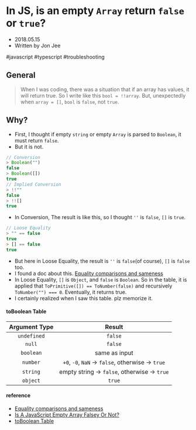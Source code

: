 # In JS, is an empty `Array` return `false` or `true`?

* 2018.05.15
* Written by Jon Jee

#javascript
#typescript
#troubleshooting

## General

> When I was coding, there was a situation that if an array has values, it will return true. So I write like this `bool = !!array`. But, unexpectedly when `array = []`, `bool` is `false`, not `true`.

## Why?

* First, I thought if empty `string` or empty `Array` is parsed to `Boolean`, it must return `false`.
* But it is not.

```javascript
// Conversion
> Boolean("")
false
> Boolean([])
true
// Implied Conversion
> !!""
false
> !![]
true
```
* In Conversion, The result is like this, so I thought `''` is `false`, `[]` is `true`.

```javascript
// Loose Equality
> "" == false
true
> [] == false
true
```
* But here in Loose Equality, the result is `''` is `false`(of course), `[]` is `false` too.
* I found a doc about this. [Equality comparisons and sameness](https://developer.mozilla.org/en-US/docs/Web/JavaScript/Equality_comparisons_and_sameness)
* In Loose Equality, `[]` is `Object`, and `false` is `Boolean`. So in the table, it is applied that `ToPrimitive([]) == ToNumber(false)` and recursively `ToNumber("") === 0`. Eventually, it returns true.
* I certainly realized when I saw this table. plz memorize it.

#### toBoolean Table
|Argument Type|Result|
|:------------:|:------:|
|`undefined`|`false`|
|`null`|`false`|
|`boolean`|same as input|
|`number`|`+0`, `-0`, `NaN` -> `false`, otherwise -> `true`|
|`string`|empty string -> `false`, otherwise -> `true`|
|`object`|`true`|

#### reference
* [Equality comparisons and sameness](https://developer.mozilla.org/en-US/docs/Web/JavaScript/Equality_comparisons_and_sameness)
* [Is A JavaScript Empty Array Falsey Or Not?](https://codepen.io/arosenb2/post/is-a-javascript-empty-array-falsey-or-not)
* [toBoolean Table](https://tc39.github.io/ecma262/#sec-toboolean)


